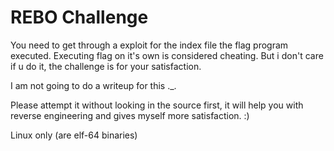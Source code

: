 # REBO Challenge
You need to get through a exploit for the index file the flag program executed. Executing flag on it's own is considered cheating. But i don't care if u do it, the challenge is for your satisfaction.

I am not going to do a writeup for this ._.

Please attempt it without looking in the source first, it will help you with reverse engineering and gives myself more satisfaction. :)

Linux only (are elf-64 binaries)
